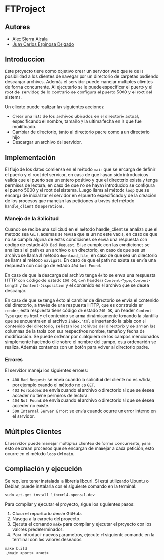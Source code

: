# FTProject

## Autores

- [Alex Sierra Alcala](https://github.com/alexsierra45)
- [Juan Carlos Espinosa Delgado](https://github.com/Jky45)

## Introduccion

Este proyecto tiene como objetivo crear un servidor web que le de la posibilidad a los clientes de navegar por un directorio de carpetas pudiendo descargar archivos. Además el servidor puede manejar múltiples clientes de forma concurrente.
Al ejecutarlo se le puede especificar el puerto y el root del servidor, de lo contrario se configura el puerto 5000 y el root del sistema.

Un cliente puede realizar las siguientes acciones:
* Crear una lista de los archivos ubicados en el directorio actual, especificando el nombre, tamaño y la ultima fecha en la que fue modificado.
* Cambiar de directorio, tanto al directorio padre como a un directorio hijo.
* Descargar un archivo del servidor.

## Implementación

El flujo de los datos comienza en el método `main` que se encarga de definir el puerto y el root del servidor, en caso de que hayan sido introducidos valida que el puerto sea un entero positivo y que el directorio exista y tenga permisos de lectura, en caso de que no se hayan introducido se configura el puerto 5000 y el root del sistema.
Luego llama al método `loop` que se encarga de inicializar el servidor en el puerto especificado y de la creación de los procesos que manejan las peticiones a través del método `handle_client` de `operations`.

### Manejo de la Solicitud
Cuando se recibe una solicitud en el método handle_client se analiza que el método sea GET, además se revisa que la url no esté vacía, 
en caso de que no se cumpla alguna de estas condiciones se envía una respuesta con código de estado `400 Bad Request`. Si se cumple con las condiciones se analiza si el path es un archivo o un directorio, en caso de que sea un archivo se llama al método `download_file`, en caso de que sea un directorio se llama al método `navigate`. En caso de que el path no exista se envía una respuesta con código de estado `404 Not Found`.

En caso de que la descarga del archivo tenga éxito se envía una respuesta HTTP con código de estado `200 OK`, con headers `Content-Type`, `Content-Length` y `Content-Disposition` y el contenido es el archivo que se desea descargar.

En caso de que se tenga éxito al cambiar de directorio se envía el contenido del directorio, a través de una respuesta HTTP, que es construida en `render`, esta respuesta tiene código de estado `200 OK`,
un header `Content-Type` que es `html` y el contenido se arma dinámicamente tomando la plantilla que se encuentra en el archivo `index.html` e insertando la tabla con el contenido del directorio, se listan los archivos del directorio y se arman las columnas de la tabla con sus respectivos nombre, tamaño y fecha de modificación.
Se puede ordenar por cualquiera de los campos mencionados simplemente haciendo clic sobre el nombre del campo, esta ordenación se realiza. Además contamos con un botón para volver al directorio padre.

### Errores

El servidor maneja los siguientes errores:

- `400 Bad Request`: se envía cuando la solicitud del cliente no es válida, por ejemplo cuando el método no es `GET`.
- `403 Forbidden`: se envía cuando el archivo o directorio al que se desea acceder no tiene permisos de lectura.
- `404 Not Found`: se envía cuando el archivo o directorio al que se desea acceder no existe.
- `500 Internal Server Error`: se envía cuando ocurre un error interno en el servidor.

## Múltiples Clientes

El servidor puede manejar múltiples clientes de forma concurrente, para esto se crean procesos que se encargan de manejar a cada petición, esto ocurre en el método `loop` del `main`.

## Compilación y ejecución

Se requiere tener instalada la libreria libcurl. Si está utilizando Ubuntu o Debian, puede instalarla con el siguiente comando en la terminal:

```
sudo apt-get install libcurl4-openssl-dev
```

Para compilar y ejecutar el proyecto, sigue los siguientes pasos:

1. Clona el repositorio desde GitHub.
2. Navega a la carpeta del proyecto.
3. Ejecuta el comando `make` para compilar y ejecutar el proyecto con los valores predeterminados.
4. Para introducir nuevos parametros, ejecute el siguiente comando en la terminal con los valores deseados:

```
make build
./main <port> <root>
```